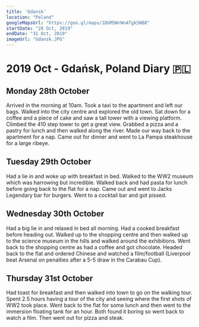```yaml
---
title: 'Gdansk'
location: "Poland"
googleMapsUrl: "https://goo.gl/maps/1DGM5WrWnATgkSNB8"
startDate: "28 Oct, 2019"
endDate: "31 Oct, 2019"
imageUrl: "Gdansk.JPG"
---
```


# 2019 Oct - Gdańsk, Poland Diary 🇵🇱

## Monday 28th October
Arrived in the morning at 10am. Took a taxi to the apartment and left our bags. Walked into the city centre and explored the old town. Sat down for a coffee and a piece of cake and saw a tall tower with a viewing platform. Climbed the 410 step tower to get a great view. Grabbed a pizza and a pastry for lunch and then walked along the river. Made our way back to the apartment for a nap. Came out for dinner and went to La Pampa steakhouse for a large ribeye.

## Tuesday 29th October
Had a lie in and woke up with breakfast in bed. Walked to the WW2 museum which was harrowing but incredible. Walked back and had pasta for lunch before going back to the flat for a nap. Came out and went to Jacks Legendary bar for burgers. Went to a cocktail bar and got pissed.

## Wednesday 30th October
Had a big lie in and relaxed in bed all morning. Had a cooked breakfast before heading out. Walked up to the shopping centre and then walked up to the science museum in the hills and walked around the exhibitions. Went back to the shopping centre as had a coffee and got chocolate. Headed back to the flat and ordered Chinese and watched a film/football (Liverpool beat Arsenal on penalties after a 5-5 draw in the Carabau Cup).

## Thursday 31st October
Had toast for breakfast and then walked into town to go on the walking tour. Spent 2.5 hours having a tour of the city and seeing where the first shots of WW2 took place. Went back to the flat for some lunch and then went to the immersion floating tank for an hour. Both found it boring so went back to watch a film. Then went out for pizza and steak.
